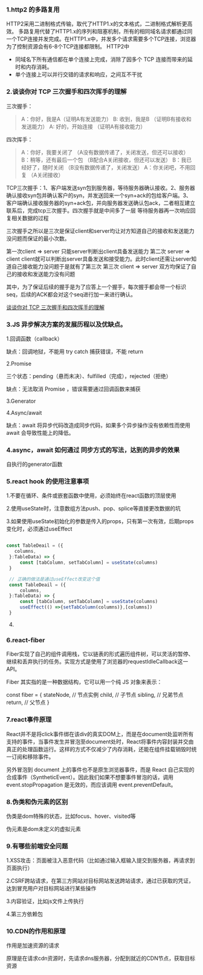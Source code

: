 ### 1.http2 的多路复用

  HTTP2采用二进制格式传输，取代了HTTP1.x的文本格式，二进制格式解析更高效。
  多路复用代替了HTTP1.x的序列和阻塞机制，所有的相同域名请求都通过同一个TCP连接并发完成。在HTTP1.x中，并发多个请求需要多个TCP连接，浏览器为了控制资源会有6-8个TCP连接都限制。
  HTTP2中

  - 同域名下所有通信都在单个连接上完成，消除了因多个 TCP 连接而带来的延时和内存消耗。
  - 单个连接上可以并行交错的请求和响应，之间互不干扰


### 2.谈谈你对 TCP 三次握手和四次挥手的理解

  三次握手：

  > A：你好，我是A（证明A有发送能力）
  > B: 收到，我是B （证明B有接收和发送能力）
  > A: 好的，开始连接 （证明A有接收能力）

  四次挥手：

  > A：你好，我要关闭了 （A没有数据传递了，关闭发送，但还可以接收）
  > B：稍等，还有最后一个包 （B配合A关闭接收，但还可以发送）
  > B：我已经好了，随时关闭 （B没有数据传递了，关闭发送）
  > A：你关闭吧，不用回复 （A关闭接收）


  TCP三次握手：1、客户端发送syn包到服务器，等待服务器确认接收。2、服务器确认接收syn包并确认客户的syn，并发送回来一个syn+ack的包给客户端。3、客户端确认接收服务器的syn+ack包，并向服务器发送确认包ack，二者相互建立联系后，完成tcp三次握手。四次握手就是中间多了一层 等待服务器再一次响应回复相关数据的过程

  三次握手之所以是三次是保证client和server均让对方知道自己的接收和发送能力没问题而保证的最小次数。

  第一次client => server 只能server判断出client具备发送能力
  第二次 server => client client就可以判断出server具备发送和接受能力。此时client还需让server知道自己接收能力没问题于是就有了第三次
  第三次 client => server 双方均保证了自己的接收和发送能力没有问题

  其中，为了保证后续的握手是为了应答上一个握手，每次握手都会带一个标识 seq，后续的ACK都会对这个seq进行加一来进行确认。

  [谈谈你对 TCP 三次握手和四次挥手的理解](https://github.com/Advanced-Frontend/Daily-Interview-Question/issues/15)


### 3.JS 异步解决方案的发展历程以及优缺点。

  1.回调函数（callback）

  缺点：回调地狱，不能用 try catch 捕获错误，不能 return

  2.Promise

  三个状态：pending（悬而未决）、fulfilled（完成），rejected（拒绝）

  缺点：无法取消 Promise ，错误需要通过回调函数来捕获

  3.Generator

  4.Async/await

  缺点：await 将异步代码改造成同步代码，如果多个异步操作没有依赖性而使用 await 会导致性能上的降低。

### 4.async，await 如何通过 同步方式的写法，达到的异步的效果

  自执行的generator函数


### 5.react hook 的使用注意事项

 1.不要在循环、条件或嵌套函数中使用，必须始终在react函数的顶层使用

 2.使用useState时，注意数组方法push、pop、splice等直接更改数据的坑

 3.如果使用useState初始化的参数是传入的props，只有第一次有效，后期props变化时，必须通过useEffect

 ````js

 const TableDeail = ({
    columns,
  }:TableData) => {
      const [tabColumn, setTabColumn] = useState(columns) 
  }

  // 正确的做法是通过useEffect改变这个值
  const TableDeail = ({
      columns,
  }:TableData) => {
      const [tabColumn, setTabColumn] = useState(columns) 
      useEffect(() =>{setTabColumn(columns)},[columns])
  }

 ````

 4.


### 6.react-fiber

  Fiber实现了自己的组件调用栈，它以链表的形式遍历组件树，可以灵活的暂停、继续和丢弃执行的任务。实现方式是使用了浏览器的requestIdleCallback这一 API。

  Fiber 其实指的是一种数据结构，它可以用一个纯 JS 对象来表示：

  const fiber = {
      stateNode,    // 节点实例
      child,        // 子节点
      sibling,      // 兄弟节点
      return,       // 父节点
  }

### 7.react事件原理

  React并不是将click事件绑在该div的真实DOM上，而是在document处监听所有支持的事件，当事件发生并冒泡至document处时，React将事件内容封装并交由真正的处理函数运行。这样的方式不仅减少了内存消耗，还能在组件挂载销毁时统一订阅和移除事件。

  另外冒泡到 document 上的事件也不是原生浏览器事件，而是 React 自己实现的合成事件（SyntheticEvent）。因此我们如果不想要事件冒泡的话，调用 event.stopPropagation 是无效的，而应该调用 event.preventDefault。


### 8.伪类和伪元素的区别

  伪类是dom特殊的状态，比如focus、hover、visited等

  伪元素是dom未定义的虚拟元素

### 9.有哪些前端安全问题

  1.XSS攻击：页面被注入恶意代码（比如通过输入框输入提交到服务器，再请求到页面执行）

  2.CSRF跨站请求，在第三方网站对目标网站发送跨站请求，通过已获取的凭证，达到冒充用户对目标网站进行某些操作

  3.内容验证，比如js文件上传执行

  4.第三方依赖包

### 10.CDN的作用和原理

  作用是加速资源的请求

  原理是在请求cdn资源时，先请求dns服务器，分配到就近的CDN节点，获取目标资源
